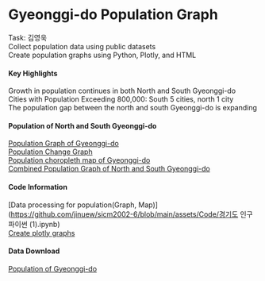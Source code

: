# Gyeonggi-do Population Graph

Task: 김영욱<br>
Collect population data using public datasets<br>
Create population graphs using Python, Plotly, and HTML<br>

#### Key Highlights

Growth in population continues in both North and South Gyeonggi-do<br>
Cities with Population Exceeding 800,000: South 5 cities, north 1 city<br>
The population gap between the north and south Gyeonggi-do is expanding<br>


#### Population of North and South Gyeonggi-do
[Population Graph of Gyeonggi-do](https://jinuew.github.io/sicm2002-6/assets/막대그래프.html)<br>
[Population Change Graph](https://jinuew.github.io/sicm2002-6/assets/꺾은선그래프.html)<br>
[Population choropleth map of Gyeonggi-do](https://jinuew.github.io/sicm2002-6/assets/경기도인구단계구분도.html)<br>
[Combined Population Graph of North and South Gyeonggi-do](https://jinuew.github.io/sicm2002-6/assets/data_to_html_graph.html)

#### Code Information
[Data processing for population(Graph, Map)](https://github.com/jinuew/sicm2002-6/blob/main/assets/Code/경기도 인구 파이썬 (1).ipynb)<br>
[Create plotly graphs](https://github.com/jinuew/sicm2002-6/blob/main/assets/Code/플롯틀리.ipynb)


#### Data Download
[Population of Gyeonggi-do](https://github.com/jinuew/sicm2002-6/raw/main/assets/Data/gyeonggi_pop.xlsx)<br>
